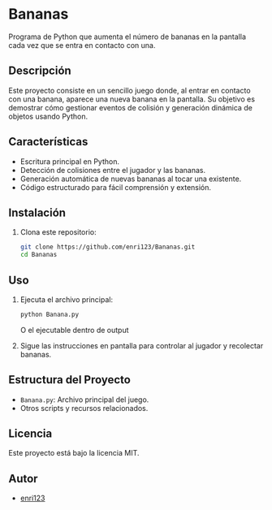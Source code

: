 # Bananas

Programa de Python que aumenta el número de bananas en la pantalla cada vez que se entra en contacto con una.

## Descripción

Este proyecto consiste en un sencillo juego donde, al entrar en contacto con una banana, aparece una nueva banana en la pantalla. Su objetivo es demostrar cómo gestionar eventos de colisión y generación dinámica de objetos usando Python.

## Características

- Escritura principal en Python.
- Detección de colisiones entre el jugador y las bananas.
- Generación automática de nuevas bananas al tocar una existente.
- Código estructurado para fácil comprensión y extensión.

## Instalación

1. Clona este repositorio:
   ```bash
   git clone https://github.com/enri123/Bananas.git
   cd Bananas
   ```

## Uso

1. Ejecuta el archivo principal:
   ```bash
   python Banana.py
   ```
   O el ejecutable dentro de output

2. Sigue las instrucciones en pantalla para controlar al jugador y recolectar bananas.

## Estructura del Proyecto

- `Banana.py`: Archivo principal del juego.
- Otros scripts y recursos relacionados.

## Licencia

Este proyecto está bajo la licencia MIT.

## Autor

- [enri123](https://github.com/enri123)
